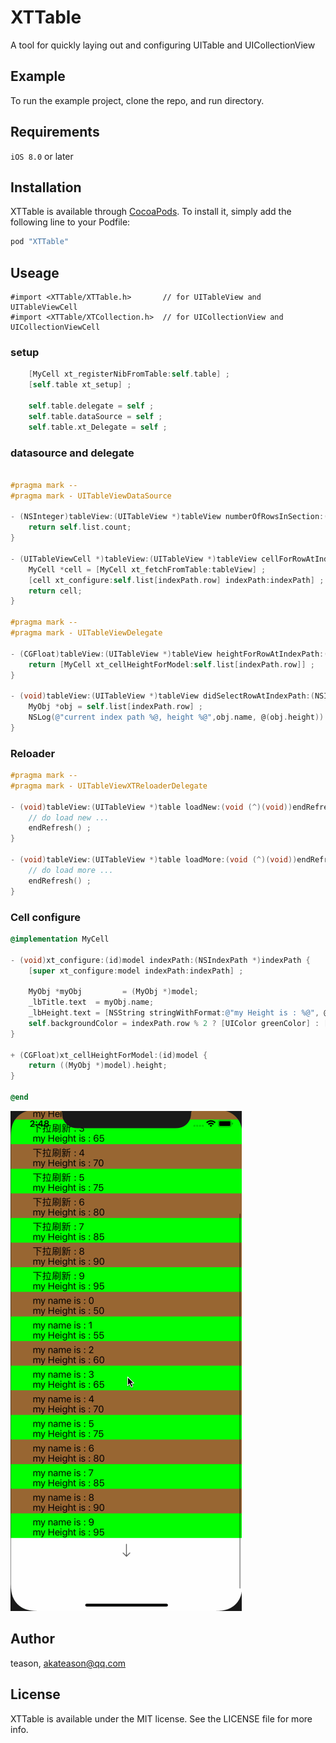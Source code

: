 # XTTable
A tool for quickly laying out and configuring UITable and UICollectionView

## Example

To run the example project, clone the repo, and run directory.

## Requirements

`iOS 8.0` or later

## Installation

XTTable is available through [CocoaPods](http://cocoapods.org). To install
it, simply add the following line to your Podfile:

```ruby
pod "XTTable"
```

## Useage
```
#import <XTTable/XTTable.h>       // for UITableView and UITableViewCell
#import <XTTable/XTCollection.h>  // for UICollectionView and UICollectionViewCell
```
### setup
```Objective-C
    [MyCell xt_registerNibFromTable:self.table] ;
    [self.table xt_setup] ;

    self.table.delegate = self ;
    self.table.dataSource = self ;
    self.table.xt_Delegate = self ;
```

### datasource and delegate
```Objective-C

#pragma mark --
#pragma mark - UITableViewDataSource

- (NSInteger)tableView:(UITableView *)tableView numberOfRowsInSection:(NSInteger)section {
    return self.list.count;
}

- (UITableViewCell *)tableView:(UITableView *)tableView cellForRowAtIndexPath:(NSIndexPath *)indexPath {
    MyCell *cell = [MyCell xt_fetchFromTable:tableView] ;
    [cell xt_configure:self.list[indexPath.row] indexPath:indexPath] ;
    return cell;
}

#pragma mark --
#pragma mark - UITableViewDelegate

- (CGFloat)tableView:(UITableView *)tableView heightForRowAtIndexPath:(NSIndexPath *)indexPath {
    return [MyCell xt_cellHeightForModel:self.list[indexPath.row]] ;
}

- (void)tableView:(UITableView *)tableView didSelectRowAtIndexPath:(NSIndexPath *)indexPath {
    MyObj *obj = self.list[indexPath.row] ;
    NSLog(@"current index path %@, height %@",obj.name, @(obj.height)) ;
}
```

### Reloader
```Objective-C
#pragma mark --
#pragma mark - UITableViewXTReloaderDelegate

- (void)tableView:(UITableView *)table loadNew:(void (^)(void))endRefresh {
    // do load new ...
    endRefresh() ;
}

- (void)tableView:(UITableView *)table loadMore:(void (^)(void))endRefresh {
    // do load more ...
    endRefresh() ;
}
```

### Cell configure
```Objective-C
@implementation MyCell

- (void)xt_configure:(id)model indexPath:(NSIndexPath *)indexPath {
    [super xt_configure:model indexPath:indexPath] ;

    MyObj *myObj         = (MyObj *)model;
    _lbTitle.text  = myObj.name;
    _lbHeight.text = [NSString stringWithFormat:@"my Height is : %@", @(myObj.height)];
    self.backgroundColor = indexPath.row % 2 ? [UIColor greenColor] : [UIColor brownColor];
}

+ (CGFloat)xt_cellHeightForModel:(id)model {
    return ((MyObj *)model).height;
}

@end
```
![pic](https://github.com/Akateason/XTTable/blob/master/pic.gif)

## Author

teason, akateason@qq.com

## License

XTTable is available under the MIT license. See the LICENSE file for more info.
